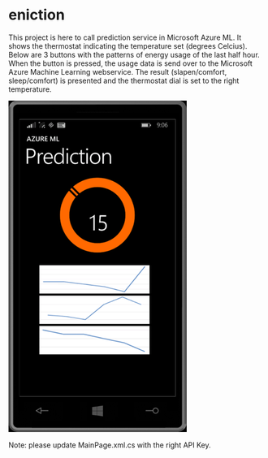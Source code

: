 # eniction

This project is here to call prediction service in Microsoft Azure ML.
It shows the thermostat indicating the temperature set (degrees Celcius).
Below are 3 buttons with the patterns of energy usage of the last half hour.
When the button is pressed, the usage data is send over to the Microsoft Azure Machine Learning webservice.
The result (slapen/comfort, sleep/comfort) is presented and the thermostat dial is set to the right temperature.

![alt tag](https://github.com/rogerbusser/eniction/blob/master/Eniction/Eniction.Shared/Resources/WP_screen.png)

Note: please update MainPage.xml.cs with the right API Key.
